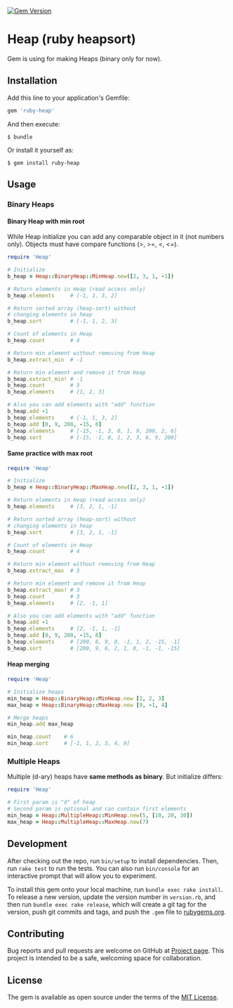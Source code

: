 [![Gem Version](https://badge.fury.io/rb/ruby-heap.svg)](https://badge.fury.io/rb/ruby-heap)
# Heap (ruby heapsort)

Gem is using for making Heaps (binary only for now).

## Installation

Add this line to your application's Gemfile:

```ruby
gem 'ruby-heap'
```

And then execute:

    $ bundle

Or install it yourself as:

    $ gem install ruby-heap

## Usage

### Binary Heaps

#### Binary Heap with min root
While Heap initialize you can add any comparable object in it (not numbers only).
Objects must have compare functions (>, >=, <, <=).
```ruby
require 'Heap'

# Initialize
b_heap = Heap::BinaryHeap::MinHeap.new([2, 3, 1, -1])

# Return elements in Heap (read access only)
b_heap.elements     # [-1, 1, 3, 2]

# Return sorted array (heap-sort) without
# changing elements in heap
b_heap.sort         # [-1, 1, 2, 3]

# Count of elements in Heap
b_heap.count        # 4

# Return min element without removing from Heap
b_heap.extract_min  # -1

# Return min element and remove it from Heap
b_heap.extract_min! # -1
b_heap.count        # 3
b_heap.elements     # [1, 2, 3]

# Also you can add elements with "add" function
b_heap.add -1
b_heap.elements     # [-1, 1, 3, 2]
b_heap.add [0, 9, 200, -15, 6]
b_heap.elements     # [-15, -1, 3, 0, 1, 9, 200, 2, 6]
b_heap.sort         # [-15, -1, 0, 1, 2, 3, 6, 9, 200]
```

#### Same practice with max root
```ruby
require 'Heap'

# Initialize
b_heap = Heap::BinaryHeap::MaxHeap.new([2, 3, 1, -1])

# Return elements in Heap (read access only)
b_heap.elements     # [3, 2, 1, -1]

# Return sorted array (heap-sort) without
# changing elements in heap
b_heap.sort         # [3, 2, 1, -1]

# Count of elements in Heap
b_heap.count        # 4

# Return min element without removing from Heap
b_heap.extract_max  # 3

# Return min element and remove it from Heap
b_heap.extract_max! # 3
b_heap.count        # 3
b_heap.elements     # [2, -1, 1]

# Also you can add elements with "add" function
b_heap.add -1
b_heap.elements     # [2, -1, 1, -1]
b_heap.add [0, 9, 200, -15, 6]
b_heap.elements     # [200, 6, 9, 0, -1, 1, 2, -15, -1]
b_heap.sort         # [200, 9, 6, 2, 1, 0, -1, -1, -15]
```

#### Heap merging
```ruby
require 'Heap'

# Initialize heaps
min_heap = Heap::BinaryHeap::MinHeap.new [1, 2, 3]
max_heap = Heap::BinaryHeap::MaxHeap.new [9, -1, 4]

# Merge heaps
min_heap.add max_heap

min_heap.count    # 6
min_heap.sort     # [-1, 1, 2, 3, 4, 9]
```

### Multiple Heaps

Multiple (d-ary) heaps have **same methods as binary**. But initialize differs:

```ruby
require 'Heap'

# First param is "d" of heap
# Second param is optional and can contain first elements
min_heap = Heap::MultipleHeap::MinHeap.new(5, [10, 20, 30])
max_heap = Heap::MultipleHeap::MaxHeap.new(7)
```

## Development

After checking out the repo, run `bin/setup` to install dependencies. Then, run `rake test` to run the tests. You can also run `bin/console` for an interactive prompt that will allow you to experiment.

To install this gem onto your local machine, run `bundle exec rake install`. To release a new version, update the version number in `version.rb`, and then run `bundle exec rake release`, which will create a git tag for the version, push git commits and tags, and push the `.gem` file to [rubygems.org](https://rubygems.org).

## Contributing

Bug reports and pull requests are welcome on GitHub at [Project page](https://github.com/pups3s/ruby-heap). This project is intended to be a safe, welcoming space for collaboration.


## License

The gem is available as open source under the terms of the [MIT License](http://opensource.org/licenses/MIT).
